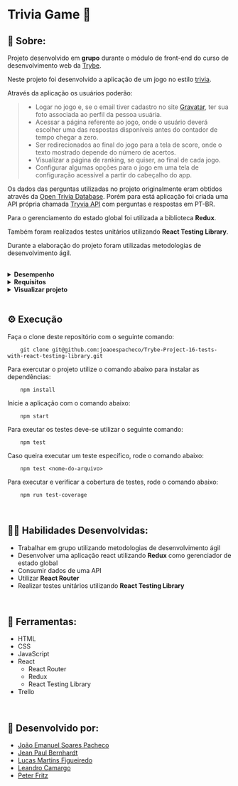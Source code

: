 # Trivia Game 🧠

## 📄 Sobre:

Projeto desenvolvido em <strong>grupo</strong> durante o módulo de front-end do curso de desenvolvimento web da [Trybe](https://www.betrybe.com/).

Neste projeto foi desenvolvido a aplicação de um jogo no estilo [trivia](https://www.collinsdictionary.com/dictionary/english/trivia-game#:~:text=(%CB%88tr%C9%AAv%C9%AA%C9%99%20%C9%A1e%C9%AAm%20)%20or%20trivia%20quiz,unimportant%20facts%20in%20many%20subjects). 

Através da aplicação os usuários poderão:
> * Logar no jogo e, se o email tiver cadastro no site [Gravatar](https://pt.gravatar.com/), ter sua foto associada ao perfil da pessoa usuária.
> * Acessar a página referente ao jogo, onde o usuário deverá escolher uma das respostas disponíveis antes do contador de tempo chegar a zero. 
> * Ser redirecionados ao final do jogo para a tela de score, onde o texto mostrado depende do número de acertos.
> * Visualizar a página de ranking, se quiser, ao final de cada jogo.
> * Configurar algumas opções para o jogo em uma tela de configuração acessível a partir do cabeçalho do app.

Os dados das perguntas utilizadas no projeto originalmente eram obtidos através da [Open Trivia Database](https://opentdb.com/api_config.php). Porém para está aplicação foi criada uma API própria chamada [Tryvia API](https://github.com/peterfritz/tryvia-api) com perguntas e respostas em PT-BR.

Para o gerenciamento do estado global foi utilizada a biblioteca <strong>Redux</strong>.

Também foram realizados testes unitários utilizando <strong>React Testing Library</strong>.

Durante a elaboração do projeto foram utilizadas metodologias de desenvolvimento ágil.

</br>
<details>
<summary><strong>Desempenho</strong></summary>
Aprovado com 100% de desempenho em todos os requisitos

![image](https://user-images.githubusercontent.com/99846604/211173286-ebad2b96-3783-4bab-9006-b2ef2ba88b0c.png)

</details>

<details>
<summary><strong>Requisitos</strong></summary>
</br>
<strong>Requisitos obrigatórios:</strong>
</br>
Tela de início/login: </br>
1. Crie a tela de login, onde a pessoa que joga deve preencher as informações para iniciar um jogo  </br>
2. Crie o botão de iniciar o jogo  </br>
3. Crie um botão que leva a pessoa para tela de configuração  </br>
4. Desenvolva testes para atingir 90% de cobertura da tela de Login  </br>
</br>

Tela de jogo: </br>
5. Crie um _header_ que deve conter as informações da pessoa jogadora </br>
6. Crie a página de jogo que deve conter as informações relacionadas à pergunta </br>
7. Desenvolva o estilo que, ao clicar em uma resposta, a correta deve ficar verde e as incorretas, vermelhas </br>
8. Desenvolva um timer onde a pessoa que joga tem 30 segundos para responder </br>
9. Crie o placar </br>
10. Crie um botão de next que apareça após a resposta ser dada </br>
</br>

Tela de feedback: </br>
11. Desenvolva o jogo de forma que a pessoa jogadora deve responder 5 perguntas no total </br>
13. Crie a mensagem de _feedback_ para ser exibida a pessoa usuária </br>
14. Exiba as informações relacionadas aos resultados obtidos para a pessoa usuária </br>
15. Crie a opção para a pessoa jogadora poder jogar novamente </br>
16. Crie a opção para a pessoa jogadora poder visualizar a tela de _ranking_ </br>
17. Desenvolva testes para atingir 90% de cobertura da tela de Feedbacks </br>
</br>

Tela de ranking: </br>
18. Crie um botão para ir ao início
19. Crie o conteúdo da tela de _ranking_
20. Desenvolva testes para atingir 90% de cobertura da tela de Ranking
</br>

Testes da tela de jogo: </br>
21. Desenvolva testes para atingir 90% de cobertura da tela de Jogo
</br>

Testes de cobertura da aplicação: </br>
22. Desenvolva testes para atingir 95% de cobertura total </br>
</br>
<strong>Requisitos não avaliativos:</strong>
</br>
23. Ao mudar o valor do dropdown categoria, apenas perguntas da categoria selecionada devem aparecer para a pessoa que está jogando  </br>
24. Ao mudar o valor do dropdown dificuldade, apenas perguntas da dificuldade selecionada devem aparecer para a pessoa que está jogando  </br>
25. Ao mudar o valor do dropdown tipo, apenas perguntas do tipo selecionado devem aparecer para a pessoa que está jogando </br>
</details>

<details>
<summary><strong>Visualizar projeto</strong></summary>

### Tela de login:

![image](https://user-images.githubusercontent.com/99846604/211173346-eac3637c-594f-48aa-9697-ef850b17b7e4.png)


### Tela de configurações:

![image](https://user-images.githubusercontent.com/99846604/211173388-7c211c6c-91fb-40ee-a6e2-b2aafd108294.png)

### Tela de jogo:

![image](https://user-images.githubusercontent.com/99846604/211173420-b23e79ae-3d58-455d-8e82-8897e6be592f.png)

### Tela de feedback:

![image](https://user-images.githubusercontent.com/99846604/211173441-37f8c8c3-582d-47af-8804-a700bfc82b91.png)

### Tela de ranking:

![image](https://user-images.githubusercontent.com/99846604/211173448-6d1381f3-2b73-4221-9307-76b1f00693ce.png)

</details>
</br>

## ⚙️ Execução

Faça o clone deste repositório com o seguinte comando:

        git clone git@github.com:joaoespacheco/Trybe-Project-16-tests-with-react-testing-library.git

Para exercutar o projeto utilize o comando abaixo para instalar as dependências:

        npm install

Inicie a aplicação com o comando abaixo:

        npm start
        
Para exeutar os testes deve-se utilizar o seguinte comando:

        npm test

Caso queira executar um teste específico, rode o comando abaixo:

        npm test <nome-do-arquivo>

Para executar e verificar a cobertura de testes, rode o comando abaixo:

        npm run test-coverage

</br>

## 🤹🏽 Habilidades Desenvolvidas:
* Trabalhar em grupo utilizando metodologias de desenvolvimento ágil
* Desenvolver uma aplicação react utilizando <strong>Redux</strong> como gerenciador de estado global
* Consumir dados de uma API
* Utilizar <strong>React Router</strong>
* Realizar testes unitários utilizando <strong>React Testing Library</strong>
</br>

## 🧰 Ferramentas:
* HTML
* CSS
* JavaScript
* React
  * React Router
  * Redux
  * React Testing Library
* Trello
</br>

## 📝 Desenvolvido por:
* [João Emanuel Soares Pacheco](https://github.com/joaoespacheco)
* [Jean Paul Bernhardt](https://github.com/beralb)
* [Lucas Martins Figueiredo](https://github.com/lucasmartinsf)
* [Leandro Camargo](https://github.com/leandro-bcamargo)
* [Peter Fritz](https://github.com/peterfritz)
